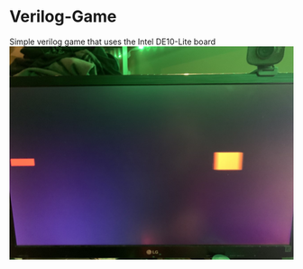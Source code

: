 # Verilog-Game
Simple verilog game that uses the Intel DE10-Lite board
![image](https://raw.githubusercontent.com/asperham/Verilog-Game/main/Images/InGame.jpg)
